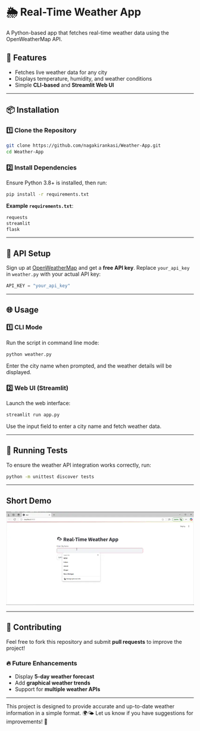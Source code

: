 # 🌦 Real-Time Weather App

A Python-based app that fetches real-time weather data using the OpenWeatherMap API.

## 🚀 Features
- Fetches live weather data for any city
- Displays temperature, humidity, and weather conditions
- Simple **CLI-based** and **Streamlit Web UI**

---

## 📦 Installation
### **1️⃣ Clone the Repository**
```bash
git clone https://github.com/nagakirankasi/Weather-App.git
cd Weather-App
```

### **2️⃣ Install Dependencies**
Ensure Python 3.8+ is installed, then run:
```bash
pip install -r requirements.txt
```
**Example `requirements.txt`**:
```
requests
streamlit
flask
```

---

## 🔑 API Setup
Sign up at [OpenWeatherMap](https://openweathermap.org/) and get a **free API key**.
Replace `your_api_key` in `weather.py` with your actual API key:
```python
API_KEY = "your_api_key"
```

---

## 🌐 Usage
### **1️⃣ CLI Mode**
Run the script in command line mode:
```bash
python weather.py
```
Enter the city name when prompted, and the weather details will be displayed.

### **2️⃣ Web UI (Streamlit)**
Launch the web interface:
```bash
streamlit run app.py
```
Use the input field to enter a city name and fetch weather data.

---

## 🧪 Running Tests
To ensure the weather API integration works correctly, run:
```bash
python -m unittest discover tests
```

---
## Short Demo
![demo](my-weather-app-demo.webp)

---


## 📢 Contributing
Feel free to fork this repository and submit **pull requests** to improve the project!

### 🔥 Future Enhancements
- Display **5-day weather forecast**
- Add **graphical weather trends**
- Support for **multiple weather APIs**

---

This project is designed to provide accurate and up-to-date weather information in a simple format. 🌍🌤 Let us know if you have suggestions for improvements! 🚀

